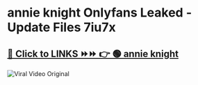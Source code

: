 
 # annie knight Onlyfans Leaked - Update Files 7iu7x

## <h2><a href="https://clipsfans.com/annie_knight&ref=git">🔗 Click to LINKS ⏩⏩ 👉 🟢 annie knight </a></h2>

<a href="https://clipsfans.com/annie_knight&ref=git" rel="nofollow" data-target="animated-image.originalLink"><img src="https://i.ibb.co.com/xMMVF88/686577567.gif" alt="Viral Video Original" style="max-width: 100%; display: inline-block;" data-target="animated-image.originalImage"></a>

